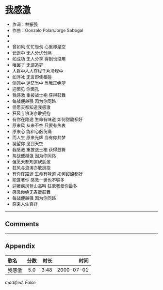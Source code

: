 # [我感激](https://music.163.com/song?id=67545)

* 作词：林振强
* 作曲：Gonzalo Polar/Jorge Sabogal
*
*
* 曾如风 忙忙匆勿 心里却是空
* 长途中 无人分忧分痛
* 如成功 无人分享 得到也没用
* 唯罢了 无谓追梦
* 人群中人人穿梭千片冷膜中
* 如浮冰 无言即使相碰
* 俳回中 迷茫当中 当我正绝望
* 迎面见 你面孔
* 我感激 重披战士袍 获得鼓舞
* 每战便越强 因为你同路
* 但愿天都知道我感激
* 狂风与浪涛亦敢拥抱
* 有你在路途 生命有味道 如何甜酸都好
* 原来风 从来不空 只要有热衷
* 原来心 能和心医伤痛
* 而人生 原来光辉 当有你共梦
* 凝望你 见到天空
* 我感激 重披战士袍 获得鼓舞
* 每战便越强 因为你同路
* 但愿天都知道我感激
* 狂风与浪涛亦敢拥抱
* 有你在路途 生命有味道 如何甜酸都好
* 能蓬著你 感激一世也不够多
* 迎著疾风登山高叫 狂歌我爱你最多
* 感激你绝无吝啬鼓舞
* 每战便越强 因为你同路
* 原来人生真好


---

## Comments


---

## Appendix

|歌名|分数|时长|时间|
|:---|:---:|---:|---:|
|我感激|5.0|3:48|2000-07-01

*modified: False*